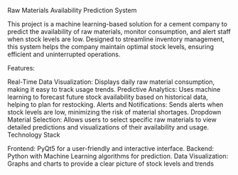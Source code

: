 Raw Materials Availability Prediction System

This project is a machine learning-based solution for a cement company to predict the availability of raw materials, monitor consumption, and alert staff when stock levels are low. Designed to streamline inventory management, this system helps the company maintain optimal stock levels, ensuring efficient and uninterrupted operations.

Features:

Real-Time Data Visualization: Displays daily raw material consumption, making it easy to track usage trends.
Predictive Analytics: Uses machine learning to forecast future stock availability based on historical data, helping to plan for restocking.
Alerts and Notifications: Sends alerts when stock levels are low, minimizing the risk of material shortages.
Dropdown Material Selection: Allows users to select specific raw materials to view detailed predictions and visualizations of their availability and usage.
Technology Stack

Frontend: PyQt5 for a user-friendly and interactive interface.
Backend: Python with Machine Learning algorithms for prediction.
Data Visualization: Graphs and charts to provide a clear picture of stock levels and trends
